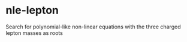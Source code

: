 # nle-lepton
Search for polynomial-like non-linear equations with the three charged lepton masses as roots
